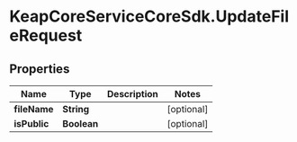 # KeapCoreServiceCoreSdk.UpdateFileRequest

## Properties

Name | Type | Description | Notes
------------ | ------------- | ------------- | -------------
**fileName** | **String** |  | [optional] 
**isPublic** | **Boolean** |  | [optional] 


